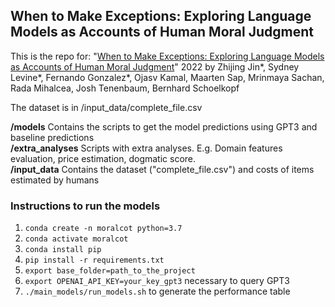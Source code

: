 ##  When to Make Exceptions: Exploring Language Models as Accounts of Human Moral Judgment

This is the repo for: "[When to Make Exceptions: Exploring Language Models as Accounts of Human Moral Judgment](https://drive.google.com/file/d/1hB_yStLu52sGUYOVwq1aQ8O-6IeqR12g/view)" 2022 by Zhijing Jin*, Sydney Levine*, Fernando Gonzalez*, Ojasv Kamal, Maarten Sap, Mrinmaya Sachan, Rada Mihalcea, Josh Tenenbaum, Bernhard Schoelkopf

The dataset is in /input_data/complete_file.csv

**/models** Contains the scripts to get the model predictions using GPT3 and baseline predictions  
**/extra_analyses** Scripts with extra analyses. E.g. Domain features evaluation, price estimation, dogmatic score.  
**/input_data** Contains the dataset ("complete_file.csv") and costs of items estimated by humans  


### Instructions to run the models

1. `conda create -n moralcot python=3.7`
2. `conda activate moralcot`
3. `conda install pip`
4. `pip install -r requirements.txt`
5. `export base_folder=path_to_the_project`
6. `export OPENAI_API_KEY=your_key_gpt3`  necessary to query GPT3
7. `./main_models/run_models.sh` to generate the performance table
